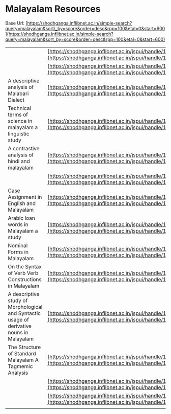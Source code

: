 # Malayalam Resources

  

Base Url: [https://shodhganga.inflibnet.ac.in/simple-search?query=malayalam&sort\_by=score&order=desc&rpp=100&etal=0&start=600](https://shodhganga.inflibnet.ac.in/simple-search?query=malayalam&sort_by=score&order=desc&rpp=100&etal=0&start=600)

  

|     |     |
| --- | --- |
|     | [https://shodhganga.inflibnet.ac.in/jspui/handle/10603/35288](https://shodhganga.inflibnet.ac.in/jspui/handle/10603/35288) |
|     | [https://shodhganga.inflibnet.ac.in/jspui/handle/10603/164205](https://shodhganga.inflibnet.ac.in/jspui/handle/10603/164205) |
| A descriptive analysis of Malabari Dialect | [https://shodhganga.inflibnet.ac.in/jspui/handle/10603/154401](https://shodhganga.inflibnet.ac.in/jspui/handle/10603/154401) |
| Technical terms of science in malayalam a linguistic study | [https://shodhganga.inflibnet.ac.in/jspui/handle/10603/62271](https://shodhganga.inflibnet.ac.in/jspui/handle/10603/62271) |
| A contrastive analysis of hindi and malayalam | [https://shodhganga.inflibnet.ac.in/jspui/handle/10603/147683](https://shodhganga.inflibnet.ac.in/jspui/handle/10603/147683) |
|     | [https://shodhganga.inflibnet.ac.in/jspui/handle/10603/165075](https://shodhganga.inflibnet.ac.in/jspui/handle/10603/165075) |
| Case Assignment in English and Malayalam | [https://shodhganga.inflibnet.ac.in/jspui/handle/10603/130422](https://shodhganga.inflibnet.ac.in/jspui/handle/10603/130422) |
| Arabic loan words in Malayalam a study | [https://shodhganga.inflibnet.ac.in/jspui/handle/10603/54047](https://shodhganga.inflibnet.ac.in/jspui/handle/10603/54047) |
| Nominal Forms in Malayalam | [https://shodhganga.inflibnet.ac.in/jspui/handle/10603/153048](https://shodhganga.inflibnet.ac.in/jspui/handle/10603/153048) |
| On the Syntax of Verb Verb Constructions in Malayalam | [https://shodhganga.inflibnet.ac.in/jspui/handle/10603/207264](https://shodhganga.inflibnet.ac.in/jspui/handle/10603/207264) |
| A descriptive study of Morphological and Syntactic usage of derivative nouns in Malayalam | [https://shodhganga.inflibnet.ac.in/jspui/handle/10603/221217](https://shodhganga.inflibnet.ac.in/jspui/handle/10603/221217) |
| The Structure of Standard Malayalam A Tagmemic Analysis | [https://shodhganga.inflibnet.ac.in/jspui/handle/10603/179403](https://shodhganga.inflibnet.ac.in/jspui/handle/10603/179403) |
|     | [https://shodhganga.inflibnet.ac.in/jspui/handle/10603/278234](https://shodhganga.inflibnet.ac.in/jspui/handle/10603/278234) |
|     | [https://shodhganga.inflibnet.ac.in/jspui/handle/10603/164299](https://shodhganga.inflibnet.ac.in/jspui/handle/10603/164299) |
|     |     |
